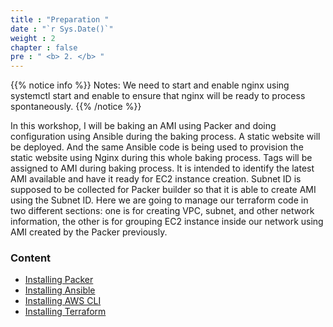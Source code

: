 ```yaml
---
title : "Preparation "
date : "`r Sys.Date()`"
weight : 2
chapter : false
pre : " <b> 2. </b> "
---
```


{{% notice info %}}
Notes: We need to start and enable nginx using systemctl start and enable to ensure that nginx will be ready to process spontaneously.
{{% /notice %}}

In this workshop, I will be baking an AMI using Packer and doing configuration using Ansible during the baking process. A static website will be deployed. And the same Ansible code is being used to provision the static website using Nginx during this whole baking process. Tags will be assigned to AMI during baking process. It is intended to identify the latest AMI available and have it ready for EC2 instance creation. Subnet ID is supposed to be collected for Packer builder so that it is able to create AMI using the Subnet ID. Here we are going to manage our terraform code in two different sections: one is for creating VPC, subnet, and other network information, the other is for grouping EC2 instance inside our network using AMI created by the Packer previously.

### Content
- [Installing Packer](/immutable-infrastructure/2-prerequiste/2.1-install-packer/)
- [Installing Ansible](/immutable-infrastructure/2-prerequiste/2.2-install-ansible/)
- [Installing AWS CLI](/immutable-infrastructure/2-prerequiste/2.3-install-aws-cli/)
- [Installing Terraform](/immutable-infrastructure/2-prerequiste/2.4-install-terraform/)